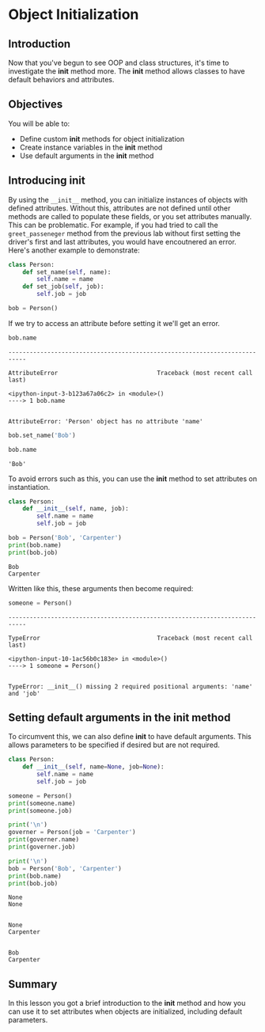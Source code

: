 
# Object Initialization

## Introduction
Now that you've begun to see OOP and class structures, it's time to investigate the __init__ method more. The __init__ method allows classes to have default behaviors and attributes.

## Objectives

You will be able to: 
* Define custom __init__ methods for object initialization
* Create instance variables in the __init__ method
* Use default arguments in the __init__ method

## Introducing __init__

By using the `__init__` method, you can initialize instances of objects with defined attributes. Without this, attributes are not defined until other methods are called to populate these fields, or you set attributes manually. This can be problematic. For example, if you had tried to call the `greet_passeneger` method from the previous lab without first setting the driver's first and last attributes, you would have encoutnered an error. Here's another example to demonstrate:


```python
class Person:
    def set_name(self, name):
        self.name = name
    def set_job(self, job):
        self.job = job
```


```python
bob = Person()
```

If we try to access an attribute before setting it we'll get an error.


```python
bob.name
```


    ---------------------------------------------------------------------------

    AttributeError                            Traceback (most recent call last)

    <ipython-input-3-b123a67a06c2> in <module>()
    ----> 1 bob.name
    

    AttributeError: 'Person' object has no attribute 'name'



```python
bob.set_name('Bob')
```


```python
bob.name
```




    'Bob'



To avoid errors such as this, you can use the __init__ method to set attributes on instantiation.


```python
class Person:
    def __init__(self, name, job):
        self.name = name
        self.job = job
```


```python
bob = Person('Bob', 'Carpenter')
print(bob.name)
print(bob.job)
```

    Bob
    Carpenter


Written like this, these arguments then become required:


```python
someone = Person()
```


    ---------------------------------------------------------------------------

    TypeError                                 Traceback (most recent call last)

    <ipython-input-10-1ac56b0c183e> in <module>()
    ----> 1 someone = Person()
    

    TypeError: __init__() missing 2 required positional arguments: 'name' and 'job'


## Setting default arguments in the __init__ method
To circumvent this, we can also define __init__ to have default arguments. This allows parameters to be specified if desired but are not required.


```python
class Person:
    def __init__(self, name=None, job=None):
        self.name = name
        self.job = job
```


```python
someone = Person()
print(someone.name)
print(someone.job)

print('\n')
governer = Person(job = 'Carpenter')
print(governer.name)
print(governer.job)

print('\n')
bob = Person('Bob', 'Carpenter')
print(bob.name)
print(bob.job)
```

    None
    None
    
    
    None
    Carpenter
    
    
    Bob
    Carpenter


## Summary
In this lesson you got a brief introduction to the __init__ method and how you can use it to set attributes when objects are initialized, including default parameters.
